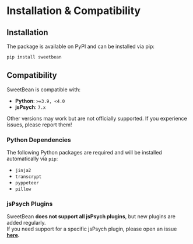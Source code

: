 # Installation & Compatibility

## Installation

The package is available on PyPI and can be installed via pip:

```bash
pip install sweetbean
```

## Compatibility

SweetBean is compatible with:

- **Python**: `>=3.9, <4.0`  
- **jsPsych**: `7.x`  

Other versions may work but are not officially supported. If you experience issues, please report them!

### Python Dependencies
The following Python packages are required and will be installed automatically via `pip`:

- `jinja2`
- `transcrypt`
- `pyppeteer`
- `pillow`

### jsPsych Plugins

SweetBean **does not support all jsPsych plugins**, but new plugins are added regularly.  
If you need support for a specific jsPsych plugin, please open an issue **[here](https://github.com/AutoResearch/sweetbean/issues).**
